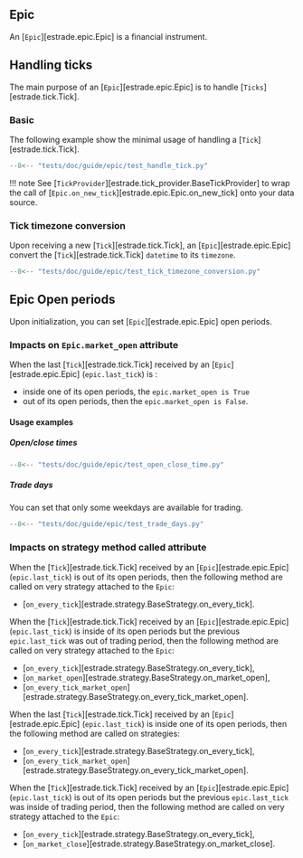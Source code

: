 ## Epic
An [`Epic`][estrade.epic.Epic] is a financial instrument.


## Handling ticks
The main purpose of an [`Epic`][estrade.epic.Epic] is to handle 
[`Ticks`][estrade.tick.Tick]. 

### Basic

The following example show the minimal usage of handling a [`Tick`][estrade.tick.Tick].

```python
--8<-- "tests/doc/guide/epic/test_handle_tick.py"
```

!!! note
    See  [`TickProvider`][estrade.tick_provider.BaseTickProvider] to wrap the call of
    [`Epic.on_new_tick`][estrade.epic.Epic.on_new_tick] onto your data source. 

### Tick timezone conversion

Upon receiving a new [`Tick`][estrade.tick.Tick], an [`Epic`][estrade.epic.Epic] 
convert the [`Tick`][estrade.tick.Tick] `datetime` to its `timezone`.

```python
--8<-- "tests/doc/guide/epic/test_tick_timezone_conversion.py"
```


## Epic Open periods

Upon initialization, you can set [`Epic`][estrade.epic.Epic] open periods.

### Impacts on `Epic.market_open` attribute

When the last [`Tick`][estrade.tick.Tick] received by an [`Epic`][estrade.epic.Epic] 
(`epic.last_tick`) is :

 - inside one of its open periods, the `epic.market_open is True`
 - out of its open periods, then the `epic.market_open is False`.
 
#### Usage examples

##### Open/close times
```python
--8<-- "tests/doc/guide/epic/test_open_close_time.py"
```

##### Trade days
You can set that only some weekdays are available for trading.

```python
--8<-- "tests/doc/guide/epic/test_trade_days.py"
```
    
### Impacts on strategy method called attribute

When the [`Tick`][estrade.tick.Tick] received by an [`Epic`][estrade.epic.Epic] 
(`epic.last_tick`) is out of its open periods, then the following method are called 
on very strategy attached to the `Epic`: 

 - [`on_every_tick`][estrade.strategy.BaseStrategy.on_every_tick].
    

When the [`Tick`][estrade.tick.Tick] received by an [`Epic`][estrade.epic.Epic] 
(`epic.last_tick`) is inside of its open periods but the previous `epic.last_tick` 
was out of trading period, then the following method are called on very strategy 
attached to the `Epic`: 

 - [`on_every_tick`][estrade.strategy.BaseStrategy.on_every_tick],
 - [`on_market_open`][estrade.strategy.BaseStrategy.on_market_open],
 - [`on_every_tick_market_open`][estrade.strategy.BaseStrategy.on_every_tick_market_open].

When the last [`Tick`][estrade.tick.Tick] received by an [`Epic`][estrade.epic.Epic] 
(`epic.last_tick`) is inside one of its open periods, then the following method 
are called on strategies: 

 - [`on_every_tick`][estrade.strategy.BaseStrategy.on_every_tick],
 - [`on_every_tick_market_open`][estrade.strategy.BaseStrategy.on_every_tick_market_open].

When the [`Tick`][estrade.tick.Tick] received by an [`Epic`][estrade.epic.Epic] 
(`epic.last_tick`) is out of its open periods but the previous `epic.last_tick` 
was inside of trading period, then the following method are called on very strategy 
attached to the `Epic`: 

 - [`on_every_tick`][estrade.strategy.BaseStrategy.on_every_tick],
 - [`on_market_close`][estrade.strategy.BaseStrategy.on_market_close].


